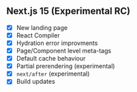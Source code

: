 ## Next.js 15 (Experimental RC)

- [x] New landing page
- [x] React Compiler
- [x] Hydration error improvments
- [x] Page/Component level meta-tags
- [x] Default cache behaviour
- [x] Partial prerendering (experimental)
- [x] `next/after` (experimental)
- [x] Build updates